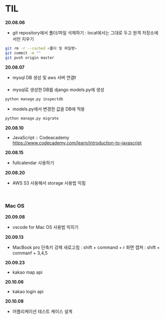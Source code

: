 # TIL



 **20.08.06**

- git repository에서 폴더/파일 삭제하기 : local에서는 그대로 두고 원격 저장소에서만 지우기
```bash
git rm -r --cached <폴더 및 파일명>
git commit -m ""
git push origin master
```


**20.08.07**

- mysql DB 생성 및 aws 서버 연결❗

- mysql로 생성한 DB를 django models.py에 생성
```python
python manage.py inspectdb
```

- models.py에서 변경한 값을 DB에 적용
```python
python manage.py migrate
```

**20.08.10**

- JavaScript :: Codeacademy
https://www.codecademy.com/learn/introduction-to-javascript

**20.08.15**
- fullcalendar 사용하기

**20.08.20**
- AWS S3 사용해서 storage 사용법 익힘
<br>

### Mac OS

**20.09.08**
- vscode for Mac OS 사용법 익히기

**20.09.13**
- MacBook pro 단축키
  강제 새로고침 : shift + command + r
  화면 캡쳐 : shift + commanf + 3,4,5
  
**20.09.23**
- kakao map api

**20.10.06**
- kakao login api

**20.10.08**
- 어플리케이션 테스트 케이스 설계
